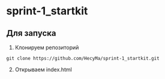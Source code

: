 # sprint-1_startkit
## Для запуска
1. Клонируем репозиторий
```
git clone https://github.com/HecyMa/sprint-1_startkit.git
```
2. Открываем index.html
